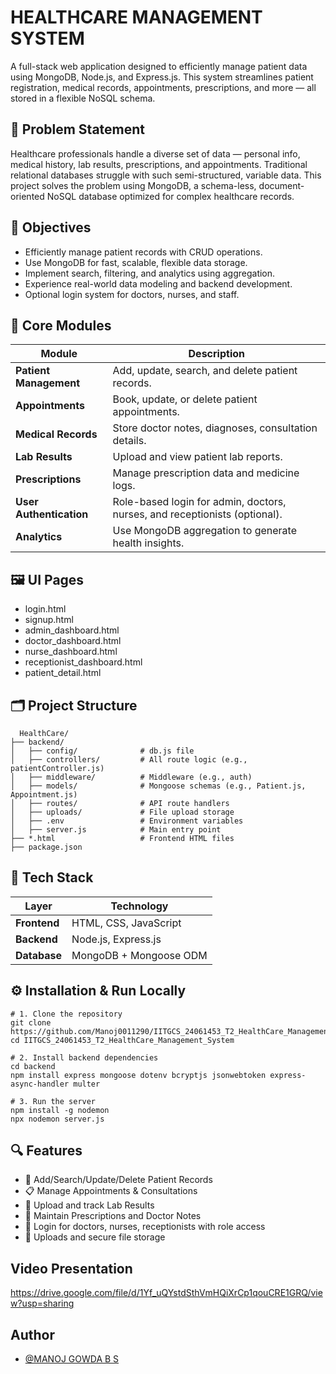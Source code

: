  
# HEALTHCARE MANAGEMENT SYSTEM

A full-stack web application designed to efficiently manage patient data using MongoDB, Node.js, and Express.js. This system streamlines patient registration, medical records, appointments, prescriptions, and more — all stored in a flexible NoSQL schema.

## 📌 Problem Statement

Healthcare professionals handle a diverse set of data — personal info, medical history, lab results, prescriptions, and appointments. Traditional relational databases struggle with such semi-structured, variable data. This project solves the problem using MongoDB, a schema-less, document-oriented NoSQL database optimized for complex healthcare records.

## 🎯 Objectives
* Efficiently manage patient records with CRUD operations.
* Use MongoDB for fast, scalable, flexible data storage.
* Implement search, filtering, and analytics using aggregation.
* Experience real-world data modeling and backend development.
* Optional login system for doctors, nurses, and staff.



##  🧩 Core Modules

| Module                  | Description                                                                |
| ----------------------- | -------------------------------------------------------------------------- |
| **Patient Management**  | Add, update, search, and delete patient records.                           |
| **Appointments**        | Book, update, or delete patient appointments.                              |
| **Medical Records**     | Store doctor notes, diagnoses, consultation details.                       |
| **Lab Results**         | Upload and view patient lab reports.                                       |
| **Prescriptions**       | Manage prescription data and medicine logs.                                |
| **User Authentication** | Role-based login for admin, doctors, nurses, and receptionists (optional). |
| **Analytics**           | Use MongoDB aggregation to generate health insights.                       |

## 🖼️ UI Pages
* login.html
* signup.html
* admin_dashboard.html
* doctor_dashboard.html
* nurse_dashboard.html
* receptionist_dashboard.html
* patient_detail.html

## 🗂️ Project Structure
```http
  HealthCare/
├── backend/
│   ├── config/              # db.js file
│   ├── controllers/         # All route logic (e.g., patientController.js)
│   ├── middleware/          # Middleware (e.g., auth)
│   ├── models/              # Mongoose schemas (e.g., Patient.js, Appointment.js)
│   ├── routes/              # API route handlers
│   ├── uploads/             # File upload storage
│   ├── .env                 # Environment variables
│   ├── server.js            # Main entry point
├── *.html                   # Frontend HTML files
├── package.json

```
## 🚀 Tech Stack
| Layer        | Technology             |
| ------------ | ---------------------- |
| **Frontend** | HTML, CSS, JavaScript  |
| **Backend**  | Node.js, Express.js    |
| **Database** | MongoDB + Mongoose ODM |

## ⚙️ Installation & Run Locally

```http
# 1. Clone the repository
git clone https://github.com/Manoj0011290/IITGCS_24061453_T2_HealthCare_Management_System
cd IITGCS_24061453_T2_HealthCare_Management_System

# 2. Install backend dependencies
cd backend
npm install express mongoose dotenv bcryptjs jsonwebtoken express-async-handler multer

# 3. Run the server
npm install -g nodemon
npx nodemon server.js 
```

## 🔍 Features
* 💾 Add/Search/Update/Delete Patient Records
* 📋 Manage Appointments & Consultations
* 🧪 Upload and track Lab Results
* 💊 Maintain Prescriptions and Doctor Notes
* 🔐  Login for doctors, nurses, receptionists with role access
* 📂 Uploads and secure file storage

## Video Presentation
   https://drive.google.com/file/d/1Yf_uQYstdSthVmHQiXrCp1qouCRE1GRQ/view?usp=sharing
## Author

- [@MANOJ GOWDA B S](https://www.github.com/Manoj0011290)

 
